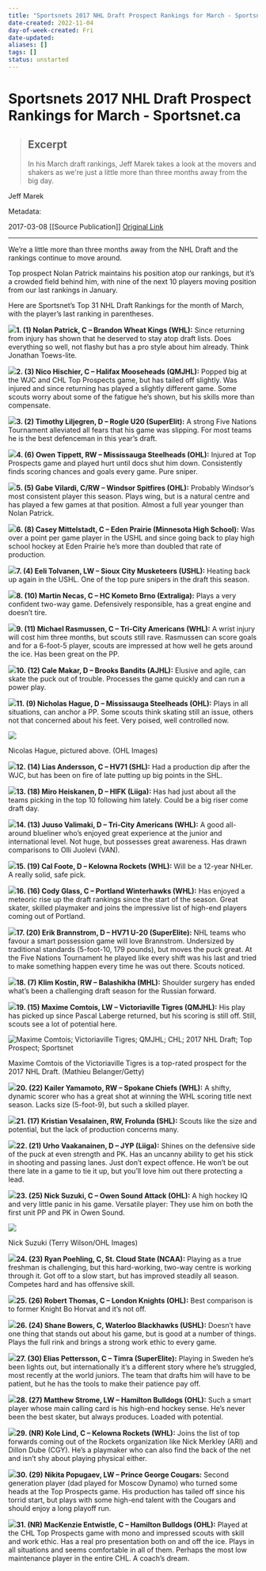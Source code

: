 ```yaml
---
title: "Sportsnets 2017 NHL Draft Prospect Rankings for March - Sportsnet.ca"
date-created: 2022-11-04
day-of-week-created: Fri
date-updated: 
aliases: []
tags: []
status: unstarted
---
```


# Sportsnets 2017 NHL Draft Prospect Rankings for March - Sportsnet.ca


> ## Excerpt
> In his March draft rankings, Jeff Marek takes a look at the movers and shakers as we're just a little more than three months away from the big day.

Jeff Marek

Metadata: 

2017-03-08
[[Source Publication]]
[Original Link](https://www.sportsnet.ca/hockey/juniors/sportsnets-2017-nhl-draft-prospect-rankings-march/)

---
We’re a little more than three months away from the NHL Draft and the rankings continue to move around.

Top prospect Nolan Patrick maintains his position atop our rankings, but it’s a crowded field behind him, with nine of the next 10 players moving position from our last rankings in January.

Here are Sportsnet’s Top 31 NHL Draft Rankings for the month of March, with the player’s last ranking in parentheses.

![](https://assets1.sportsnet.ca/wp-content/uploads/2014/12/arrowneutral.png)**1\. (1) Nolan Patrick, C – Brandon Wheat Kings (WHL):** Since returning from injury has shown that he deserved to stay atop draft lists. Does everything so well, not flashy but has a pro style about him already. Think Jonathan Toews-lite.

![](https://assets1.sportsnet.ca/wp-content/uploads/2014/12/arrowup.png)**2\. (3) Nico Hischier, C – Halifax Mooseheads (QMJHL):** Popped big at the WJC and CHL Top Prospects game, but has tailed off slightly. Was injured and since returning has played a slightly different game. Some scouts worry about some of the fatigue he’s shown, but his skills more than compensate.

![](https://assets1.sportsnet.ca/wp-content/uploads/2014/12/arrowdown.png)**3\. (2) Timothy Liljegren, D – Rogle U20 (SuperElit):** A strong Five Nations Tournament alleviated all fears that his game was slipping. For most teams he is the best defenceman in this year’s draft.

![](https://assets1.sportsnet.ca/wp-content/uploads/2014/12/arrowup.png)**4\. (6) Owen Tippett, RW – Mississauga Steelheads (OHL):** Injured at Top Prospects game and played hurt until docs shut him down. Consistently finds scoring chances and goals every game. Pure sniper.

![](https://assets1.sportsnet.ca/wp-content/uploads/2014/12/arrowneutral.png)**5\. (5) Gabe Vilardi, C/RW – Windsor Spitfires (OHL):** Probably Windsor’s most consistent player this season. Plays wing, but is a natural centre and has played a few games at that position. Almost a full year younger than Nolan Patrick.

![](https://assets1.sportsnet.ca/wp-content/uploads/2014/12/arrowup.png)**6\. (8) Casey Mittelstadt, C – Eden Prairie (Minnesota High School):** Was over a point per game player in the USHL and since going back to play high school hockey at Eden Prairie he’s more than doubled that rate of production.

![](https://assets1.sportsnet.ca/wp-content/uploads/2014/12/arrowdown.png)**7\. (4) Eeli Tolvanen, LW – Sioux City Musketeers (USHL):** Heating back up again in the USHL. One of the top pure snipers in the draft this season.

![](https://assets1.sportsnet.ca/wp-content/uploads/2014/12/arrowup.png)**8\. (10) Martin Necas, C – HC Kometo Brno (Extraliga):** Plays a very confident two-way game. Defensively responsible, has a great engine and doesn’t tire.

![](https://assets1.sportsnet.ca/wp-content/uploads/2014/12/arrowup.png)**9\. (11) Michael Rasmussen, C – Tri-City Americans (WHL):** A wrist injury will cost him three months, but scouts still rave. Rasmussen can score goals and for a 6-foot-5 player, scouts are impressed at how well he gets around the ice. Has been great on the PP.

![](https://assets1.sportsnet.ca/wp-content/uploads/2014/12/arrowup.png)**10\. (12) Cale Makar, D – Brooks Bandits (AJHL):** Elusive and agile, can skate the puck out of trouble. Processes the game quickly and can run a power play.

![](https://assets1.sportsnet.ca/wp-content/uploads/2014/12/arrowdown.png)**11\. (9) Nicholas Hague, D – Mississauga Steelheads (OHL):** Plays in all situations, can anchor a PP. Some scouts think skating still an issue, others not that concerned about his feet. Very poised, well controlled now.

![](https://assets1.sportsnet.ca/wp-content/uploads/2016/10/Hague_AB42720.jpg)

Nicolas Hague, pictured above. (OHL Images)

![](https://assets1.sportsnet.ca/wp-content/uploads/2014/12/arrowup.png)**12\. (14) Lias Andersson, C – HV71 (SHL):** Had a production dip after the WJC, but has been on fire of late putting up big points in the SHL.

![](https://assets1.sportsnet.ca/wp-content/uploads/2014/12/arrowup.png)**13\. (18) Miro Heiskanen, D – HIFK (Liiga):** Has had just about all the teams picking in the top 10 following him lately. Could be a big riser come draft day.

![](https://assets1.sportsnet.ca/wp-content/uploads/2014/12/arrowdown.png)**14\. (13) Juuso Valimaki, D – Tri-City Americans (WHL):** A good all-around blueliner who’s enjoyed great experience at the junior and international level. Not huge, but possesses great awareness. Has drawn comparisons to Olli Juolevi (VAN).

![](https://assets1.sportsnet.ca/wp-content/uploads/2014/12/arrowup.png)**15\. (19) Cal Foote, D – Kelowna Rockets (WHL):** Will be a 12-year NHLer. A really solid, safe pick.

![](https://assets1.sportsnet.ca/wp-content/uploads/2014/12/arrowneutral.png)**16\. (16) Cody Glass, C – Portland Winterhawks (WHL):** Has enjoyed a meteoric rise up the draft rankings since the start of the season. Great skater, skilled playmaker and joins the impressive list of high-end players coming out of Portland.

![](https://assets1.sportsnet.ca/wp-content/uploads/2014/12/arrowup.png)**17\. (20) Erik Brannstrom, D – HV71 U-20 (SuperElite):** NHL teams who favour a smart possession game will love Brannstrom. Undersized by traditional standards (5-foot-10, 179 pounds), but moves the puck great. At the Five Nations Tournament he played like every shift was his last and tried to make something happen every time he was out there. Scouts noticed.

![](https://assets1.sportsnet.ca/wp-content/uploads/2014/12/arrowdown.png)**18\. (7) Klim Kostin, RW – Balashikha (MHL):** Shoulder surgery has ended what’s been a challenging draft season for the Russian forward.

![](https://assets1.sportsnet.ca/wp-content/uploads/2014/12/arrowdown.png)**19\. (15) Maxime Comtois, LW – Victoriaville Tigres (QMJHL):** His play has picked up since Pascal Laberge returned, but his scoring is still off. Still, scouts see a lot of potential here.

![Maxime Comtois; Victoriaville Tigres; QMJHL; CHL; 2017 NHL Draft; Top Prospect; Sportsnet](https://assets1.sportsnet.ca/wp-content/uploads/2016/10/GettyImages-614361086.jpg)

Maxime Comtois of the Victoriaville Tigres is a top-rated prospect for the 2017 NHL Draft. (Mathieu Belanger/Getty)

![](https://assets1.sportsnet.ca/wp-content/uploads/2014/12/arrowup.png)**20\. (22) Kailer Yamamoto, RW – Spokane Chiefs (WHL):** A shifty, dynamic scorer who has a great shot at winning the WHL scoring title next season. Lacks size (5-foot-9), but such a skilled player.

![](https://assets1.sportsnet.ca/wp-content/uploads/2014/12/arrowdown.png)**21\. (17) Kristian Vesalainen, RW, Frolunda (SHL):** Scouts like the size and potential, but the lack of production concerns many.

![](https://assets1.sportsnet.ca/wp-content/uploads/2014/12/arrowdown.png)**22\. (21) Urho Vaakanainen, D – JYP (Liiga):** Shines on the defensive side of the puck at even strength and PK. Has an uncanny ability to get his stick in shooting and passing lanes. Just don’t expect offence. He won’t be out there late in a game to tie it up, but you’ll love him out there protecting a lead.

![](https://assets1.sportsnet.ca/wp-content/uploads/2014/12/arrowup.png)**23\. (25) Nick Suzuki, C – Owen Sound Attack (OHL):** A high hockey IQ and very little panic in his game. Versatile player: They use him on both the first unit PP and PK in Owen Sound.

![](https://assets1.sportsnet.ca/wp-content/uploads/2017/03/suzuki_nick.jpg)

Nick Suzuki (Terry Wilson/OHL Images)

![](https://assets1.sportsnet.ca/wp-content/uploads/2014/12/arrowdown.png)**24\. (23) Ryan Poehling, C, St. Cloud State (NCAA):** Playing as a true freshman is challenging, but this hard-working, two-way centre is working through it. Got off to a slow start, but has improved steadily all season. Competes hard and has offensive skill.

![](https://assets1.sportsnet.ca/wp-content/uploads/2014/12/arrowup.png)**25\. (26) Robert Thomas, C – London Knights (OHL):** Best comparison is to former Knight Bo Horvat and it’s not off.

![](https://assets1.sportsnet.ca/wp-content/uploads/2014/12/arrowdown.png)**26\. (24) Shane Bowers, C, Waterloo Blackhawks (USHL):** Doesn’t have one thing that stands out about his game, but is good at a number of things. Plays the full rink and brings a strong work ethic to every game.

![](https://assets1.sportsnet.ca/wp-content/uploads/2014/12/arrowup.png)**27\. (30) Elias Pettersson, C – Timra (SuperElite):** Playing in Sweden he’s been lights out, but internationally it’s a different story where he’s struggled, most recently at the world juniors. The team that drafts him will have to be patient, but he has the tools to make their patience pay off.

![](https://assets1.sportsnet.ca/wp-content/uploads/2014/12/arrowneutral.png)**28\. (27) Matthew Strome, LW – Hamilton Bulldogs (OHL):** Such a smart player whose main calling card is his high-end hockey sense. He’s never been the best skater, but always produces. Loaded with potential.

![](https://assets1.sportsnet.ca/wp-content/uploads/2014/12/arrowup.png)**29\. (NR) Kole Lind, C – Kelowna Rockets (WHL):** Joins the list of top forwards coming out of the Rockets organization like Nick Merkley (ARI) and Dillon Dube (CGY). He’s a playmaker who can also find the back of the net and isn’t shy about playing physical either.

![](https://assets1.sportsnet.ca/wp-content/uploads/2014/12/arrowneutral.png)**30\. (29) Nikita Popugaev, LW – Prince George Cougars:** Second generation player (dad played for Moscow Dynamo) who turned some heads at the Top Prospects game. His production has tailed off since his torrid start, but plays with some high-end talent with the Cougars and should enjoy a long playoff run.

![](https://assets1.sportsnet.ca/wp-content/uploads/2014/12/arrowup.png)**31\. (NR) MacKenzie Entwistle, C – Hamilton Bulldogs (OHL):** Played at the CHL Top Prospects game with mono and impressed scouts with skill and work ethic. Has a real pro presentation both on and off the ice. Plays in all situations and seems comfortable in all of them. Perhaps the most low maintenance player in the entire CHL. A coach’s dream.

